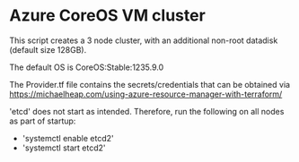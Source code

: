 # Azure CoreOS VM cluster

This script creates a 3 node cluster, with an additional non-root datadisk (default size 128GB).

The default OS is CoreOS:Stable:1235.9.0

The Provider.tf file contains the secrets/credentials that can be obtained via
https://michaelheap.com/using-azure-resource-manager-with-terraform/

'etcd' does not start as intended. Therefore, run the following on all nodes as part of startup:
* 'systemctl enable etcd2'
* 'systemctl start etcd2'


